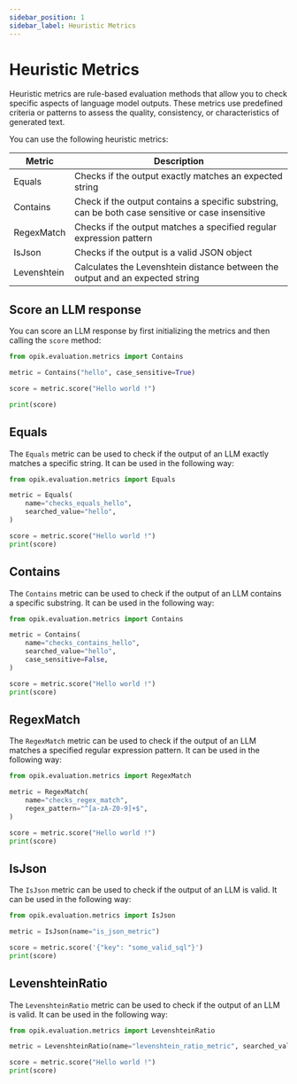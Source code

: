 ```yaml
---
sidebar_position: 1
sidebar_label: Heuristic Metrics
---
```


# Heuristic Metrics

Heuristic metrics are rule-based evaluation methods that allow you to check specific aspects of language model outputs. These metrics use predefined criteria or patterns to assess the quality, consistency, or characteristics of generated text.

You can use the following heuristic metrics:


| Metric | Description |
|--------|-------------|
| Equals | Checks if the output exactly matches an expected string |
| Contains | Check if the output contains a specific substring, can be both case sensitive or case insensitive |
| RegexMatch | Checks if the output matches a specified regular expression pattern |
| IsJson | Checks if the output is a valid JSON object |
| Levenshtein | Calculates the Levenshtein distance between the output and an expected string |

## Score an LLM response

You can score an LLM response by first initializing the metrics and then calling the `score` method:

```python
from opik.evaluation.metrics import Contains

metric = Contains("hello", case_sensitive=True)

score = metric.score("Hello world !")

print(score)
```

## Equals

The `Equals` metric can be used to check if the output of an LLM exactly matches a specific string. It can be used in the following way:

```python
from opik.evaluation.metrics import Equals

metric = Equals(
    name="checks_equals_hello",
    searched_value="hello",
)

score = metric.score("Hello world !")
print(score)
```

## Contains

The `Contains` metric can be used to check if the output of an LLM contains a specific substring. It can be used in the following way:

```python
from opik.evaluation.metrics import Contains

metric = Contains(
    name="checks_contains_hello",
    searched_value="hello",
    case_sensitive=False,
)

score = metric.score("Hello world !")
print(score)
```

## RegexMatch

The `RegexMatch` metric can be used to check if the output of an LLM matches a specified regular expression pattern. It can be used in the following way:

```python
from opik.evaluation.metrics import RegexMatch

metric = RegexMatch(
    name="checks_regex_match",
    regex_pattern="^[a-zA-Z0-9]+$",
)

score = metric.score("Hello world !")
print(score)
```

## IsJson

The `IsJson` metric can be used to check if the output of an LLM is valid. It can be used in the following way:

```python
from opik.evaluation.metrics import IsJson

metric = IsJson(name="is_json_metric")

score = metric.score('{"key": "some_valid_sql"}')
print(score)
```

## LevenshteinRatio

The `LevenshteinRatio` metric can be used to check if the output of an LLM is valid. It can be used in the following way:

```python
from opik.evaluation.metrics import LevenshteinRatio

metric = LevenshteinRatio(name="levenshtein_ratio_metric", searched_value="hello")

score = metric.score("Hello world !")
print(score)
``` 